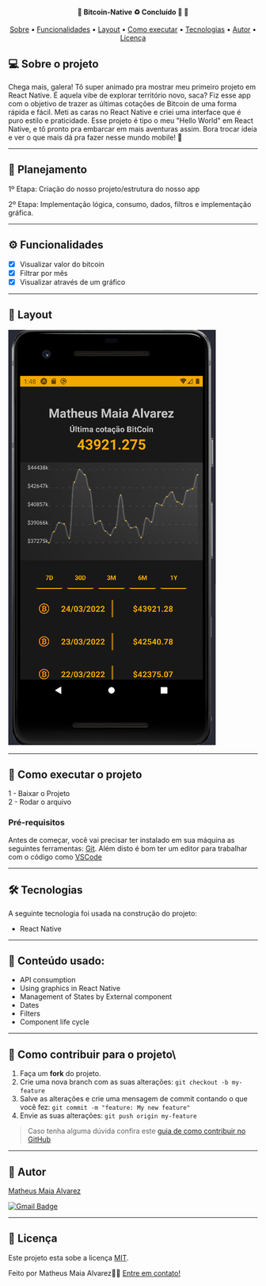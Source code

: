 <h4 align="center"> 
	🚧  Bitcoin-Native ♻️ Concluído 🚀 🚧
</h4>

<p align="center">
 <a href="#-sobre-o-projeto">Sobre</a> •
 <a href="#-funcionalidades">Funcionalidades</a> •
 <a href="#-layout">Layout</a> • 
 <a href="#-como-executar-o-projeto">Como executar</a> • 
 <a href="#-tecnologias">Tecnologias</a> • 
 <a href="#-autor">Autor</a> • 
 <a href="#user-content--licença">Licença</a>
</p>

## 💻 Sobre o projeto

Chega mais, galera! Tô super animado pra mostrar meu primeiro projeto em React Native. É aquela vibe de explorar território novo, saca? Fiz esse app com o objetivo de trazer as últimas cotações de Bitcoin de uma forma rápida e fácil. Meti as caras no React Native e criei uma interface que é puro estilo e praticidade. Esse projeto é tipo o meu "Hello World" em React Native, e tô pronto pra embarcar em mais aventuras assim. Bora trocar ideia e ver o que mais dá pra fazer nesse mundo mobile! 🚀

---

##  🧠 Planejamento

1º Etapa:
Criação do nosso projeto/estrutura do nosso app

2º Etapa:
Implementação lógica, consumo, dados, filtros e implementação gráfica.

---

## ⚙️ Funcionalidades

- [x] Visualizar valor do bitcoin
- [X] Filtrar por mês
- [X] Visualizar através de um gráfico
      
---

## 🎨 Layout

![Mobile 1](https://github.com/MatheusAlvarez/Bitcoin-Native/blob/main/assets/mobile1.png)

---

## 🚀 Como executar o projeto

1 - Baixar o Projeto <br>
2 - Rodar o arquivo

### Pré-requisitos

Antes de começar, você vai precisar ter instalado em sua máquina as seguintes ferramentas:
[Git](https://git-scm.com).
Além disto é bom ter um editor para trabalhar com o código como [VSCode](https://code.visualstudio.com/docs)

---

## 🛠 Tecnologias

A seguinte tecnologia foi usada na construção do projeto:

- React Native

---

## 📌 Conteúdo usado:
- API consumption
- Using graphics in React Native
- Management of States by External component
- Dates
- Filters
- Component life cycle

---

## 💪 Como contribuir para o projeto\

1. Faça um **fork** do projeto.
2. Crie uma nova branch com as suas alterações: `git checkout -b my-feature`
3. Salve as alterações e crie uma mensagem de commit contando o que você fez: `git commit -m "feature: My new feature"`
4. Envie as suas alterações: `git push origin my-feature`
> Caso tenha alguma dúvida confira este [guia de como contribuir no GitHub](./CONTRIBUTING.md)

---

## 🦸 Autor

<a href="https://br.linkedin.com/in/matheus-maia-alvarez-">
Matheus Maia Alvarez</a>
 <br />
 
[![Gmail Badge](https://img.shields.io/badge/-mthalvarez2005@gmail.com-c14438?style=flat-square&logo=Gmail&logoColor=white&link=mailto:mthalvarez2005@gmail.com)](mailto:mthalvarez2005@gmail.com)

---

## 📝 Licença

Este projeto esta sobe a licença [MIT](./LICENSE).

Feito por Matheus Maia Alvarez👋🏽 [Entre em contato!](https://br.linkedin.com/in/matheus-maia-alvarez-)



